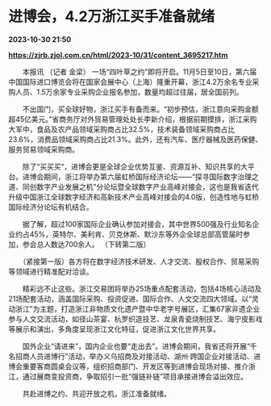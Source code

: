 # 进博会，4.2万浙江买手准备就绪

**2023-10-30 21:50**

**https://zjrb.zjol.com.cn/html/2023-10/31/content_3695217.htm**

　　本报讯 （记者 金梁） 一场“四叶草之约”即将开启。11月5日至10日，第六届中国国际进口博览会将在国家会展中心（上海）隆重开幕，浙江4.2万余名专业采购人员、1.5万余家专业采购企业报名参加，数量均超过往届，居全国前列。

　　不出国门，买全球好物，浙江买手有备而来。“初步预估，浙江意向采购金额超45亿美元。”省商务厅对外贸易管理处处长李新介绍，根据前期摸排，浙江采购大军中，食品及农产品领域采购商占比32.5%，技术装备领域采购商占比23.6%，消费品领域采购商占比21.3%。此外，还有汽车、医疗器械及医药保健、服务贸易领域采购商。

　　除了“买买买”，进博会更是全球企业优势互鉴、资源互补、知识共享的大平台。进博会期间，浙江将举办第六届虹桥国际经济论坛——“探寻国际数字治理之道、同创数字产业发展之机”分论坛暨全球数字产业高峰对接会，这也是我省迭代升级中国浙江全球数字经济和高新技术产业高峰对接会的4.0版，创造性地与虹桥国际经济分论坛有机结合。

　　据了解，超过100家国际企业确认参加对接会，其中世界500强及行业知名企业约占45%，英特尔、美利肯、贝克休斯、默沙东等外企全球总部高管届时参加，参会总人数达700余人。 （下转第二版）

　　（紧接第一版）各方将在数字经济技术研发、人才交流、股权合作、贸易采购等领域进行精准配对洽谈。

　　精彩远不止这些。浙江交易团将举办25场重点配套活动，包括4场核心活动及21场配套活动，涵盖国际采购、投资促进、国际合作、人文交流四大领域。以“灵动浙江”为主题，打造浙江非物质文化遗产暨中华老字号展区，汇集67家非遗企业参与人文交流活动，如径山茶宴、杭罗织造技艺、龙泉青瓷烧制技艺、海宁皮影戏等展示和演出，多角度呈现浙江文化特征，促进浙江文化世界共享。

　　国外企业“请进来”，国内企业也要“走出去”。进博会期间，我省还将开展“千名招商人员进博行”活动，举办义乌招商及对接活动、湖州·跨国企业对接活动、进博会重要客商圆桌会议等，组织招商部门、开发区等到进博会现场对接、推介浙江，通过展商变投资商，争取招引一批“强链补链”项目承接进博会溢出效应。

　　共赴进博之约、共迎开放之机，浙江准备就绪。